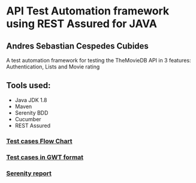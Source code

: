 # API Test Automation framework using REST Assured for JAVA
## Andres Sebastian Cespedes Cubides

A test automation framework for testing the TheMovieDB API in 3 features: Authentication, Lists and Movie rating

## Tools used:
- Java JDK 1.8
- Maven
- Serenity BDD
- Cucumber
- REST Assured

### [Test cases Flow Chart](APIflowchart.png)
### [Test cases in GWT format](/src/test/resources/features)
### [Serenity report](/target/site/serenity/index.html)
